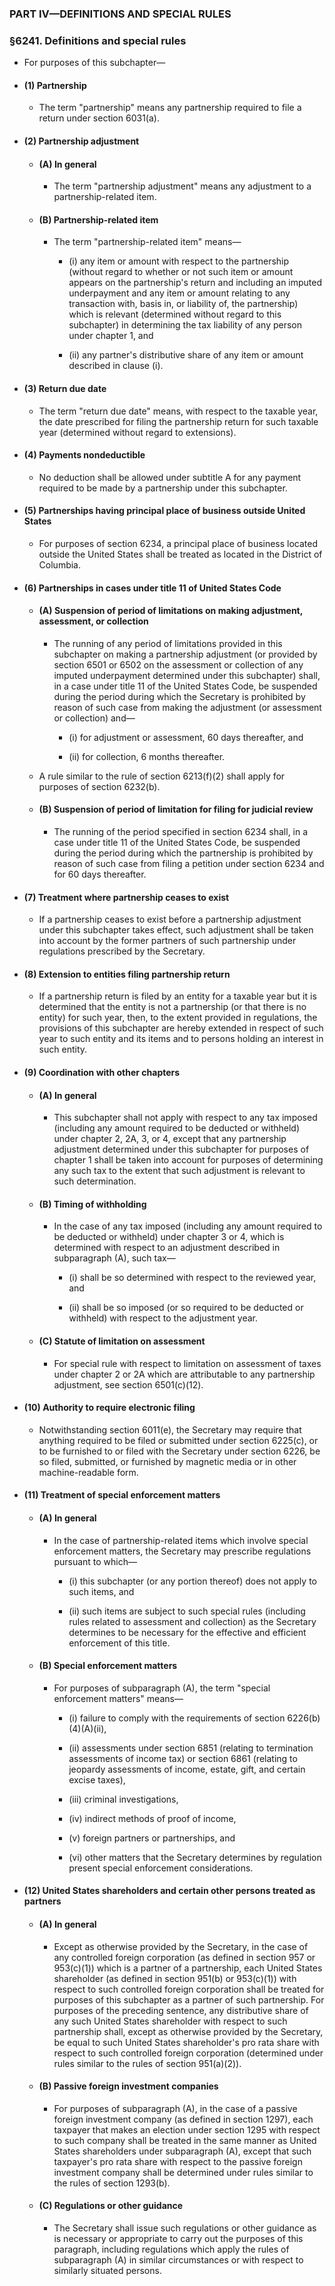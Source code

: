 ### PART IV—DEFINITIONS AND SPECIAL RULES

### §6241. Definitions and special rules
* For purposes of this subchapter—

* #### (1) Partnership
  * The term "partnership" means any partnership required to file a return under section 6031(a).

* #### (2) Partnership adjustment
  * #### (A) In general
    * The term "partnership adjustment" means any adjustment to a partnership-related item.

  * #### (B) Partnership-related item
    * The term "partnership-related item" means—

      * (i) any item or amount with respect to the partnership (without regard to whether or not such item or amount appears on the partnership's return and including an imputed underpayment and any item or amount relating to any transaction with, basis in, or liability of, the partnership) which is relevant (determined without regard to this subchapter) in determining the tax liability of any person under chapter 1, and

      * (ii) any partner's distributive share of any item or amount described in clause (i).

* #### (3) Return due date
  * The term "return due date" means, with respect to the taxable year, the date prescribed for filing the partnership return for such taxable year (determined without regard to extensions).

* #### (4) Payments nondeductible
  * No deduction shall be allowed under subtitle A for any payment required to be made by a partnership under this subchapter.

* #### (5) Partnerships having principal place of business outside United States
  * For purposes of section 6234, a principal place of business located outside the United States shall be treated as located in the District of Columbia.

* #### (6) Partnerships in cases under title 11 of United States Code
  * #### (A) Suspension of period of limitations on making adjustment, assessment, or collection
    * The running of any period of limitations provided in this subchapter on making a partnership adjustment (or provided by section 6501 or 6502 on the assessment or collection of any imputed underpayment determined under this subchapter) shall, in a case under title 11 of the United States Code, be suspended during the period during which the Secretary is prohibited by reason of such case from making the adjustment (or assessment or collection) and—

      * (i) for adjustment or assessment, 60 days thereafter, and

      * (ii) for collection, 6 months thereafter.


  * A rule similar to the rule of section 6213(f)(2) shall apply for purposes of section 6232(b).

  * #### (B) Suspension of period of limitation for filing for judicial review
    * The running of the period specified in section 6234 shall, in a case under title 11 of the United States Code, be suspended during the period during which the partnership is prohibited by reason of such case from filing a petition under section 6234 and for 60 days thereafter.

* #### (7) Treatment where partnership ceases to exist
  * If a partnership ceases to exist before a partnership adjustment under this subchapter takes effect, such adjustment shall be taken into account by the former partners of such partnership under regulations prescribed by the Secretary.

* #### (8) Extension to entities filing partnership return
  * If a partnership return is filed by an entity for a taxable year but it is determined that the entity is not a partnership (or that there is no entity) for such year, then, to the extent provided in regulations, the provisions of this subchapter are hereby extended in respect of such year to such entity and its items and to persons holding an interest in such entity.

* #### (9) Coordination with other chapters
  * #### (A) In general
    * This subchapter shall not apply with respect to any tax imposed (including any amount required to be deducted or withheld) under chapter 2, 2A, 3, or 4, except that any partnership adjustment determined under this subchapter for purposes of chapter 1 shall be taken into account for purposes of determining any such tax to the extent that such adjustment is relevant to such determination.

  * #### (B) Timing of withholding
    * In the case of any tax imposed (including any amount required to be deducted or withheld) under chapter 3 or 4, which is determined with respect to an adjustment described in subparagraph (A), such tax—

      * (i) shall be so determined with respect to the reviewed year, and

      * (ii) shall be so imposed (or so required to be deducted or withheld) with respect to the adjustment year.

  * #### (C) Statute of limitation on assessment
    * For special rule with respect to limitation on assessment of taxes under chapter 2 or 2A which are attributable to any partnership adjustment, see section 6501(c)(12).

* #### (10) Authority to require electronic filing
  * Notwithstanding section 6011(e), the Secretary may require that anything required to be filed or submitted under section 6225(c), or to be furnished to or filed with the Secretary under section 6226, be so filed, submitted, or furnished by magnetic media or in other machine-readable form.

* #### (11) Treatment of special enforcement matters
  * #### (A) In general
    * In the case of partnership-related items which involve special enforcement matters, the Secretary may prescribe regulations pursuant to which—

      * (i) this subchapter (or any portion thereof) does not apply to such items, and

      * (ii) such items are subject to such special rules (including rules related to assessment and collection) as the Secretary determines to be necessary for the effective and efficient enforcement of this title.

  * #### (B) Special enforcement matters
    * For purposes of subparagraph (A), the term "special enforcement matters" means—

      * (i) failure to comply with the requirements of section 6226(b)(4)(A)(ii),

      * (ii) assessments under section 6851 (relating to termination assessments of income tax) or section 6861 (relating to jeopardy assessments of income, estate, gift, and certain excise taxes),

      * (iii) criminal investigations,

      * (iv) indirect methods of proof of income,

      * (v) foreign partners or partnerships, and

      * (vi) other matters that the Secretary determines by regulation present special enforcement considerations.

* #### (12) United States shareholders and certain other persons treated as partners
  * #### (A) In general
    * Except as otherwise provided by the Secretary, in the case of any controlled foreign corporation (as defined in section 957 or 953(c)(1)) which is a partner of a partnership, each United States shareholder (as defined in section 951(b) or 953(c)(1)) with respect to such controlled foreign corporation shall be treated for purposes of this subchapter as a partner of such partnership. For purposes of the preceding sentence, any distributive share of any such United States shareholder with respect to such partnership shall, except as otherwise provided by the Secretary, be equal to such United States shareholder's pro rata share with respect to such controlled foreign corporation (determined under rules similar to the rules of section 951(a)(2)).

  * #### (B) Passive foreign investment companies
    * For purposes of subparagraph (A), in the case of a passive foreign investment company (as defined in section 1297), each taxpayer that makes an election under section 1295 with respect to such company shall be treated in the same manner as United States shareholders under subparagraph (A), except that such taxpayer's pro rata share with respect to the passive foreign investment company shall be determined under rules similar to the rules of section 1293(b).

  * #### (C) Regulations or other guidance
    * The Secretary shall issue such regulations or other guidance as is necessary or appropriate to carry out the purposes of this paragraph, including regulations which apply the rules of subparagraph (A) in similar circumstances or with respect to similarly situated persons.
